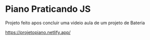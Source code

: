 # Piano Praticando JS
 Projeto feito apos concluir uma videio aula de um projeto de Bateria
 
 
 https://projetopiano.netlify.app/
